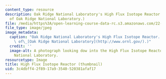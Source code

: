 ```yaml
---
content_type: resource
description: Oak Ridge National Laboratory's High Flux Isotope Reactor. (Image courtesy
  of Oak Ridge National Laboratory.)
file: /media/https%3A/open-learning-course-data-rc.s3.amazonaws.com/22-903-photon-and-neutron-scattering-spectroscopy-and-its-applications-in-condensed-matter-spring-2005/3c4dbff42f8917a93540520381afaf17_22-903s05-th.jpg
file_type: image/jpeg
image_metadata:
  caption: "Oak Ridge National Laboratory's High Flux Isotope Reactor. (Image courtesy\
    \ of\_[Oak Ridge National Laboratory](http://www.ornl.gov/).)"
  credit: ''
  image-alt: A photograph looking dow into the High Flux Isotope Reactor at Oak Ridge
    National Laboratory.
resourcetype: Image
title: High Flux Isotope Reactor (thumbnail)
uid: 3c4dbff4-2f89-17a9-3540-520381afaf17
---
```

